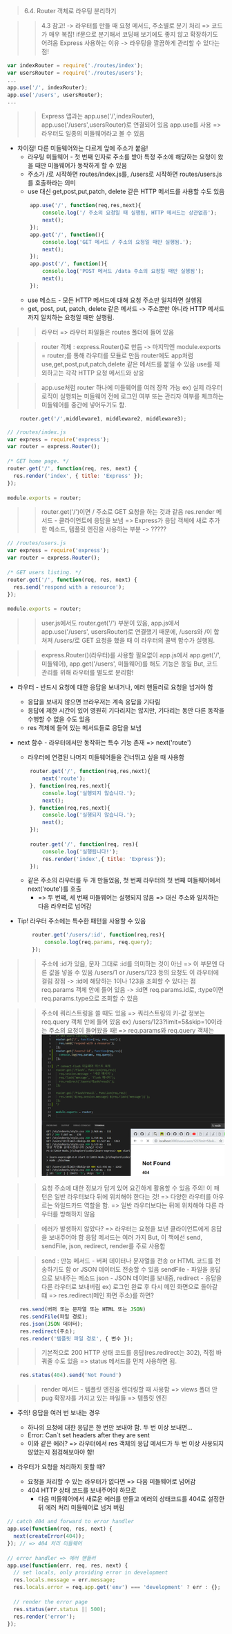 > 6.4. Router 객체로 라우팅 분리하기 

>> 4.3 참고! -> 라우터를 만들 때 요청 메서드, 주소별로 분기 처리 => 코드가 매우 복잡!
>> if문으로 분기해서 코딩해 보기에도 좋지 않고 확장하기도 어려움 
>> Express 사용하는 이유 -> 라우팅을 깔끔하게 관리할 수 있다는 점!

```javascript
var indexRouter = require('./routes/index');
var usersRouter = require('./routes/users');
...
app.use('/', indexRouter);
app.use('/users', usersRouter);
...
```
>> Express 앱과는 app.use('/',indexRouter), app.use('/users',usersRouter)로 연결되어 있음 
>> app.use를 사용 => 라우터도 일종의 미들웨어라고 볼 수 있음

* 차이점! 다른 미들웨어와는 다르게 앞에 주소가 붙음!
    * 라우팅 미들웨어 - 첫 번째 인자로 주소를 받아 특정 주소에 해당하는 요청이 왔을 때만 미들웨어가 동작하게 할 수 있음
    * 주소가 /로 시작하면 routes/index.js를, /users로 시작하면 routes/users.js를 호출하라는 의미
    * use 대신 get,post,put,patch, delete 같은 HTTP 메서드를 사용할 수도 있음 
    ```javascript
        app.use('/', function(req,res,next){
            console.log('/ 주소의 요청일 때 실행됨, HTTP 메서드는 상관없음');
            next();
        });
        app.get('/', function(){
            console.log('GET 메서드 / 주소의 요청일 때만 실행됨.');
            next();
        });
        app.post('/', function(){
            console.log('POST 메서드 /data 주소의 요청일 때만 실행됨');
            next();
        });
    ```
    * use 메소드 - 모든 HTTP 메서드에 대해 요청 주소만 일치하면 실행됨
    * get, post, put, patch, delete 같은 메서드 -> 주소뿐만 아니라 HTTP 메서드까지 일치하는 요청일 때만 실행됨.


>> 라우터 => 라우터 파일들은 routes 폴더에 들어 있음

>> router 객체 : express.Router()로 만듬 -> 마지막엔 module.exports = router;를 통해 라우터를 모듈로 만듬
>> router에도 app처럼 use,get,post,put,patch,delete 같은 메서드를 붙일 수 있음 
>> use를 제외하고는 각각 HTTP 요청 메서드와 상응

>> app.use처럼 router 하나에 미들웨어를 여러 장착 가능 
>> ex) 실제 라우터 로직이 실행되는 미들웨어 전에 로그인 여부 또는 관리자 여부를 체크하는 미들웨어를 중간에 넣어두기도 함.
```javascript
    router.get('/',middleware1, middleware2, middleware3);
```


```javascript
// /routes/index.js
var express = require('express');
var router = express.Router();

/* GET home page. */
router.get('/', function(req, res, next) {
  res.render('index', { title: 'Express' });
});

module.exports = router;
```

>> router.get('/')이면 / 주소로 GET 요청을 하는 것과 같음 
>> res.render 메서드 - 클라이언트에 응답을 보냄 
>> => Express가 응답 객체에 새로 추가한 메소드, 템플릿 엔진을 사용하는 부분 -> ?????

```javascript
// /routes/users.js
var express = require('express');
var router = express.Router();

/* GET users listing. */
router.get('/', function(req, res, next) {
  res.send('respond with a resource');
});

module.exports = router;
```

>> user.js에서도 router.get('/') 부분이 있음, app.js에서 app.use('/users', usersRouter)로 연결했기 때문에,
>> /users와 /이 합쳐져 /users/로 GET 요청을 했을 때 이 라우터의 콜백 함수가 실행됨.

>> express.Router()(라우터)를 사용할 필요없이 app.js에서 app.get('/', 미들웨어), app.get('/users', 미들웨어)를 해도 기능은 동일 
>> But, 코드 관리를 위해 라우터를 별도로 분리함!

* 라우터 - 반드시 요청에 대한 응답을 보내거나, 에러 핸들러로 요청을 넘겨야 함
    * 응답을 보내지 않으면 브라우저는 계속 응답을 기다림
    * 응답에 제한 시간이 있어 영원히 기다리지는 않지만, 기다리는 동안 다른 동작을 수행할 수 없을 수도 있음
    * res 객체에 들어 있는 메서드들로 응답을 보냄

* next 함수 - 라우터에서만 동작하는 특수 기능 존재 => next('route')
    * 라우터에 연결된 나머지 미들웨어들을 건너뛰고 싶을 때 사용함
    ```javascript
        router.get('/', function(req,res,next){
            next('route');
        }, function(req,res,next){
            console.log('실행되지 않습니다.');
            next();
        }, function(req,res,next){
            console.log('실행되지 않습니다.');
            next();
        });

        router.get('/', function(req, res){
            console.log('실행됩니다!');
            res.render('index',{ title: 'Express'});
        });
    ```
    * 같은 주소의 라우터를 두 개 만들었음, 첫 번째 라우터의 첫 번째 미들웨어에서 next('route')를 호출 
        * => 두 번쨰, 세 번째 미들웨어는 실행되지 않음 => 대신 주소와 일치하는 다음 라우터로 넘어감 
* Tip! 라우터 주소에는 특수한 패턴을 사용할 수 있음 
```javascript
        router.get('/users/:id', function(req,res){
            console.log(req.params, req.query);
        });
```
>> 주소에 :id가 있음, 문자 그대로 :id를 의미하는 것이 아닌 => 이 부분엔 다른 값을 넣을 수 있음 
>> /users/1 or /users/123 등의 요청도 이 라우터에 걸림
>> 장점 -> :id에 해당하는 1이나 123을 조회할 수 있다는 점 
>> req.params 객체 안에 들어 있음 -> :id면 req.params.id로, :type이면 req.params.type으로 조회할 수 있음

>> 주소에 쿼리스트링을 쓸 때도 있음 => 쿼리스트링의 키-값 정보는 req.query 객체 안에 들어 있음 
>> ex) /users/123?limit=5&skip=10이라는 주소의 요청이 들어왔을 때! => req.params와 req.query 객체는 
![결과](./images/routerUser.PNG)

>> 요청 주소에 대한 정보가 담겨 있어 요긴하게 활용할 수 있음 
>> 주의! 이 패턴은 일반 라우터보다 뒤에 위치해야 한다는 것! => 다양한 라우터를 아우르는 와일드카드 역할을 함.
>> => 일반 라우터보다는 뒤에 위치해야 다른 라우터를 방해하지 않음

>> 에러가 발생하지 않았다? => 라우터는 요청을 보낸 클라이언트에게 응답을 보내주어야 함
>> 응답 메서드는 여러 가지 But, 이 책에선 send, sendFile, json, redirect, render를 주로 사용함

>> send : 만능 메서드 - 버퍼 데이터나 문자열을 전송 or HTML 코드를 전송하기도 함 or JSON 데이터도 전송할 수 있음 
>> sendFile - 파일을 응답으로 보내주는 메소드
>> json - JSON 데이터를 보내줌, redirect - 응답을 다른 라우터로 보내버림
>> ex) 로그인 완료 후 다시 메인 화면으로 돌아갈 떄 => res.redirect(메인 화면 주소)를 하면?
```javascript
    res.send(버퍼 또는 문자열 또는 HTML 또는 JSON)
    res.sendFile(파일 경로);
    res.json(JSON 데이터);
    res.redirect(주소);
    res.render('템플릿 파일 경로', { 변수 });
```
>> 기본적으로 200 HTTP 상태 코드를 응답(res.redirect는 302), 직접 바꿔줄 수도 있음 => status 메서드를 먼저 사용하면 됨.
```javascript
    res.status(404).send('Not Found')
```

>> render 메서드 - 템플릿 엔진을 렌더링할 때 사용함 => views 폴더 안 pug 확장자를 가지고 있는 파일들 => 템플릿 엔진 

* 주의! 응답을 여러 번 보내는 경우
    * 하나의 요청에 대한 응답은 한 번만 보내야 함. 두 번 이상 보내면...
    * Error: Can`t set headers after they are sent 
    * 이와 같은 에러? => 라우터에서 res 객체의 응답 메서드가 두 번 이상 사용되지 않았는지 점검해보아야 함!

* 라우터가 요청을 처리하지 못할 때? 
    * 요청을 처리할 수 있는 라우터가 없다면 => 다음 미들웨어로 넘어감 
    * 404 HTTP 상태 코드를 보내주어야 하므로 
        * 다음 미들웨어에서 새로운 에러를 만들고 에러의 상태코드를 404로 설정한 뒤 에러 처리 미들웨어로 넘겨 버림 

```javascript
// catch 404 and forward to error handler
app.use(function(req, res, next) {
  next(createError(404));
}); // => 404 처리 미들웨어

// error handler => 에러 핸들러
app.use(function(err, req, res, next) {
  // set locals, only providing error in development
  res.locals.message = err.message;
  res.locals.error = req.app.get('env') === 'development' ? err : {};

  // render the error page
  res.status(err.status || 500);
  res.render('error');
});
```





